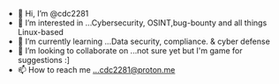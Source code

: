 - 👋 Hi, I’m @cdc2281
- 👀 I’m interested in ...Cybersecurity, OSINT,bug-bounty and all things Linux-based 
- 🌱 I’m currently learning ...Data security, compliance. & cyber defense
- 💞️ I’m looking to collaborate on ...not sure yet but I'm game for suggestions :]
- 📫 How to reach me ...cdc2281@proton.me

<!---
cdc2281/cdc2281 is a ✨ special ✨ repository because its `README.md` (this file) appears on your GitHub profile.
You can click the Preview link to take a look at your changes.
--->
